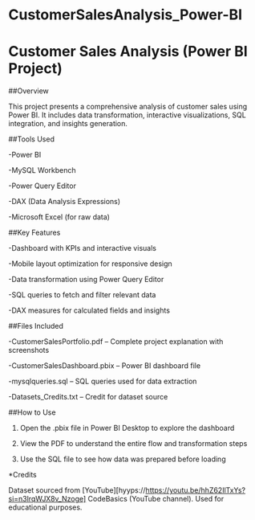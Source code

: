 # CustomerSalesAnalysis_Power-BI
# **Customer Sales Analysis (Power BI Project)**

##Overview

This project presents a comprehensive analysis of customer sales using Power BI. It includes data transformation, interactive visualizations, SQL integration, and insights generation.

##Tools Used

-Power BI

-MySQL Workbench

-Power Query Editor

-DAX (Data Analysis Expressions)

-Microsoft Excel (for raw data)


##Key Features

-Dashboard with KPIs and interactive visuals

-Mobile layout optimization for responsive design

-Data transformation using Power Query Editor

-SQL queries to fetch and filter relevant data

-DAX measures for calculated fields and insights


##Files Included

-CustomerSalesPortfolio.pdf – Complete project explanation with screenshots

-CustomerSalesDashboard.pbix – Power BI dashboard file

-mysqlqueries.sql – SQL queries used for data extraction

-Datasets_Credits.txt – Credit for dataset source


##How to Use

1. Open the .pbix file in Power BI Desktop to explore the dashboard


2. View the PDF to understand the entire flow and transformation steps


3. Use the SQL file to see how data was prepared before loading



*Credits

Dataset sourced from [YouTube][hyyps://https://youtu.be/hhZ62IlTxYs?si=n3lrqWJX8v_Nzoge]  CodeBasics (YouTube channel). Used for educational purposes.
